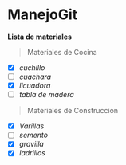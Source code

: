 # ManejoGit
**Lista de materiales**
> Materiales de Cocina
  - [x] _cuchillo_
  - [ ] _cuachara_
  - [x] _licuadora_
  - [ ] _tabla de madera_
> Materiales de Construccion
  - [x] _Varillas_
  - [ ] _semento_
  - [x] _gravilla_
  - [x] _ladrillos_
